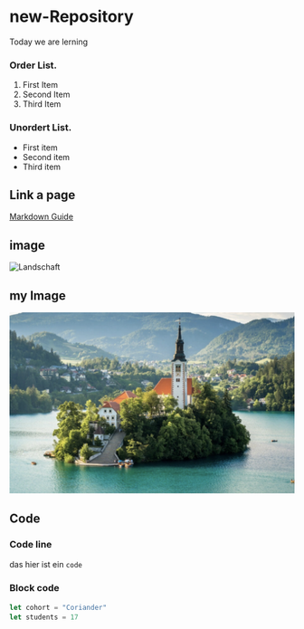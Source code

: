 # new-Repository

Today we are lerning 


### Order List.
1. First Item
2. Second Item
3. Third Item

### Unordert List.
- First item
- Second item
- Third item

## Link a page
[Markdown Guide](https://www.markdownguide.org/cheat-sheet/)

## image
![Landschaft](https://www.americanexpress.com/de-de/amexcited/media/webp/de-de/amexcited/media/cache/article_intro_hero/cms/2022/07/landschaft-slowenien-titelbild.webp?625852)

## my Image
![Landschaft](./Landschaft.png)

## Code

### Code line
das hier ist ein `code`

### Block code
```js
let cohort = "Coriander"
let students = 17
```

